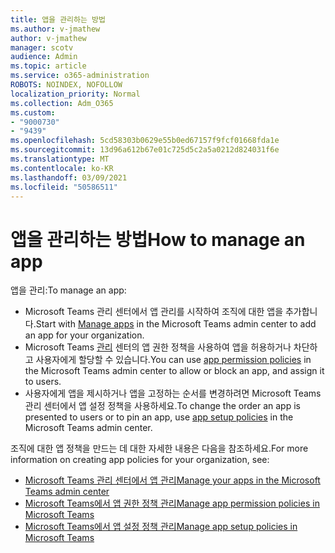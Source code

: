 ```yaml
---
title: 앱을 관리하는 방법
ms.author: v-jmathew
author: v-jmathew
manager: scotv
audience: Admin
ms.topic: article
ms.service: o365-administration
ROBOTS: NOINDEX, NOFOLLOW
localization_priority: Normal
ms.collection: Adm_O365
ms.custom:
- "9000730"
- "9439"
ms.openlocfilehash: 5cd58303b0629e55b0ed67157f9fcf01668fda1e
ms.sourcegitcommit: 13d96a612b67e01c725d5c2a5a0212d824031f6e
ms.translationtype: MT
ms.contentlocale: ko-KR
ms.lasthandoff: 03/09/2021
ms.locfileid: "50586511"
---
```

# <a name="how-to-manage-an-app"></a><span data-ttu-id="7f9a9-102">앱을 관리하는 방법</span><span class="sxs-lookup"><span data-stu-id="7f9a9-102">How to manage an app</span></span>

<span data-ttu-id="7f9a9-103">앱을 관리:</span><span class="sxs-lookup"><span data-stu-id="7f9a9-103">To manage an app:</span></span>

- <span data-ttu-id="7f9a9-104">Microsoft [](https://admin.teams.microsoft.com/policies/manage-apps) Teams 관리 센터에서 앱 관리를 시작하여 조직에 대한 앱을 추가합니다.</span><span class="sxs-lookup"><span data-stu-id="7f9a9-104">Start with [Manage apps](https://admin.teams.microsoft.com/policies/manage-apps) in the Microsoft Teams admin center to add an app for your organization.</span></span>
- <span data-ttu-id="7f9a9-105">Microsoft Teams [관리](https://admin.teams.microsoft.com/policies/app-permission) 센터의 앱 권한 정책을 사용하여 앱을 허용하거나 차단하고 사용자에게 할당할 수 있습니다.</span><span class="sxs-lookup"><span data-stu-id="7f9a9-105">You can use [app permission policies](https://admin.teams.microsoft.com/policies/app-permission) in the Microsoft Teams admin center to allow or block an app, and assign it to users.</span></span>
- <span data-ttu-id="7f9a9-106">사용자에게 앱을 제시하거나 앱을 고정하는 순서를 변경하려면 [](https://admin.teams.microsoft.com/policies/app-setup) Microsoft Teams 관리 센터에서 앱 설정 정책을 사용하세요.</span><span class="sxs-lookup"><span data-stu-id="7f9a9-106">To change the order an app is presented to users or to pin an app, use [app setup policies](https://admin.teams.microsoft.com/policies/app-setup) in the Microsoft Teams admin center.</span></span>

<span data-ttu-id="7f9a9-107">조직에 대한 앱 정책을 만드는 데 대한 자세한 내용은 다음을 참조하세요.</span><span class="sxs-lookup"><span data-stu-id="7f9a9-107">For more information on creating app policies for your organization, see:</span></span>

- [<span data-ttu-id="7f9a9-108">Microsoft Teams 관리 센터에서 앱 관리</span><span class="sxs-lookup"><span data-stu-id="7f9a9-108">Manage your apps in the Microsoft Teams admin center</span></span>](https://docs.microsoft.com/MicrosoftTeams/manage-apps)
- [<span data-ttu-id="7f9a9-109">Microsoft Teams에서 앱 권한 정책 관리</span><span class="sxs-lookup"><span data-stu-id="7f9a9-109">Manage app permission policies in Microsoft Teams</span></span>](https://docs.microsoft.com/microsoftteams/teams-app-permission-policies)
- [<span data-ttu-id="7f9a9-110">Microsoft Teams에서 앱 설정 정책 관리</span><span class="sxs-lookup"><span data-stu-id="7f9a9-110">Manage app setup policies in Microsoft Teams</span></span>](https://docs.microsoft.com/microsoftteams/teams-app-setup-policies)
